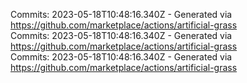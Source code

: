 Commits: 2023-05-18T10:48:16.340Z - Generated via https://github.com/marketplace/actions/artificial-grass
<br>
Commits: 2023-05-18T10:48:16.340Z - Generated via https://github.com/marketplace/actions/artificial-grass
<br>
Commits: 2023-05-18T10:48:16.340Z - Generated via https://github.com/marketplace/actions/artificial-grass
<br>
